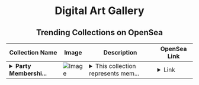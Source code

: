 <div align="center">

# Digital Art Gallery

## Trending Collections on OpenSea

| Collection Name                       | Image                                                                                     | Description                       | OpenSea Link                                                                                          |
|---------------------------------------|-------------------------------------------------------------------------------------------|-----------------------------------|--------------------------------------------------------------------------------------------------------|
| **<details><summary>Party Membershi...</summary>Party Memberships: SafeGraph</details>** | ![Image](https://i.seadn.io/s/raw/files/d927d3099257832e7e94bc703b32b1e5.png?w=500&auto=format?w=200&auto=format) | <details><summary>This collection represents mem...</summary>This collection represents memberships in the following Party: SafeGraph. Head to https://base.party.app/party/0x08df4b287308b21314f04323269098584dd88c9a to view the Party's latest activity.</details> | <details><summary>Link</summary>[Party Memberships: SafeGraph](https://opensea.io/collection/party-memberships-safegraph)</details> |

</div>